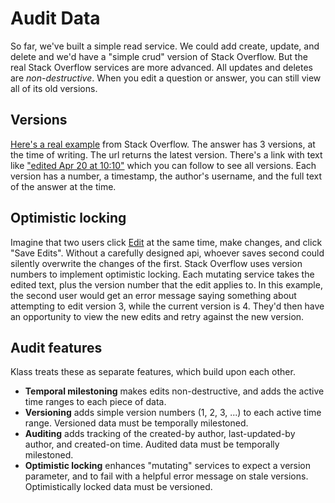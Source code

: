 Audit Data
==========

So far, we've built a simple read service. We could add create, update, and delete and we'd have a "simple crud" version of Stack Overflow. But the real Stack Overflow services are more advanced. All updates and deletes are *non-destructive*. When you edit a question or answer, you can still view all of its old versions.

Versions
--------

[Here's a real example](https://stackoverflow.com/a/49938998) from Stack Overflow. The answer has 3 versions, at the time of writing. The url returns the latest version. There's a link with text like ["edited Apr 20 at 10:10"](https://stackoverflow.com/posts/49938998/revisions) which you can follow to see all versions. Each version has a number, a timestamp, the author's username, and the full text of the answer at the time.

Optimistic locking
------------------

Imagine that two users click [Edit](https://stackoverflow.com/questions/49938832/did-eclipse-collections-get-deprecated-by-java-8/49938998#49938998) at the same time, make changes, and click "Save Edits". Without a carefully designed api, whoever saves second could silently overwrite the changes of the first. Stack Overflow uses version numbers to implement optimistic locking. Each mutating service takes the edited text, plus the version number that the edit applies to. In this example, the second user would get an error message saying something about attempting to edit version 3, while the current version is 4. They'd then have an opportunity to view the new edits and retry against the new version.

Audit features
--------------

Klass treats these as separate features, which build upon each other.

* **Temporal milestoning** makes edits non-destructive, and adds the active time ranges to each piece of data.
* **Versioning** adds simple version numbers (1, 2, 3, ...) to each active time range. Versioned data must be temporally milestoned.
* **Auditing** adds tracking of the created-by author, last-updated-by author, and created-on time. Audited data must be temporally milestoned.
* **Optimistic locking** enhances "mutating" services to expect a version parameter, and to fail with a helpful error message on stale versions. Optimistically locked data must be versioned.
